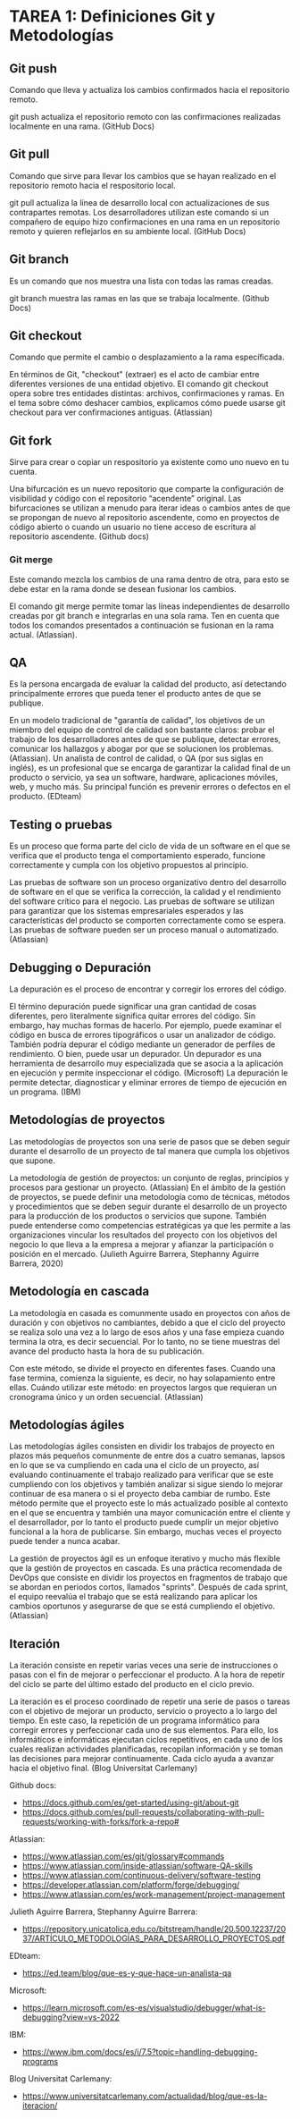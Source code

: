 # TAREA 1: Definiciones Git y Metodologías
## Git push
Comando que lleva y actualiza los cambios confirmados hacia el repositorio remoto.

git push actualiza el repositorio remoto con las confirmaciones realizadas localmente en una rama. (GitHub Docs)

## Git pull
Comando que sirve para llevar los cambios que se hayan realizado en el repositorio remoto hacia el respositorio local.

git pull actualiza la línea de desarrollo local con actualizaciones de sus contrapartes remotas. Los desarrolladores utilizan este comando si un compañero de equipo hizo confirmaciones en una rama en un repositorio remoto y quieren reflejarlos en su ambiente local. (GitHub Docs)

## Git branch
Es un comando que nos muestra una lista con todas las ramas creadas.

git branch muestra las ramas en las que se trabaja localmente. (Github Docs)

## Git checkout
Comando que permite el cambio o desplazamiento a la rama específicada.

En términos de Git, "checkout" (extraer) es el acto de cambiar entre diferentes versiones de una entidad objetivo. El comando git checkout opera sobre tres entidades distintas: archivos, confirmaciones y ramas. En el tema sobre cómo deshacer cambios, explicamos cómo puede usarse git checkout para ver confirmaciones antiguas. (Atlassian)

## Git fork
Sirve para crear o copiar un respositorio ya existente como uno nuevo en tu cuenta.

Una bifurcación es un nuevo repositorio que comparte la configuración de visibilidad y código con el repositorio “acendente” original. Las bifurcaciones se utilizan a menudo para iterar ideas o cambios antes de que se propongan de nuevo al repositorio ascendente, como en proyectos de código abierto o cuando un usuario no tiene acceso de escritura al repositorio ascendente. (Github docs)
### Git merge
Este comando mezcla los cambios de una rama dentro de otra, para esto se debe estar en la rama donde se desean fusionar los cambios.

El comando git merge permite tomar las líneas independientes de desarrollo creadas por git branch e integrarlas en una sola rama. Ten en cuenta que todos los comandos presentados a continuación se fusionan en la rama actual.  (Atlassian).

## QA
Es la persona encargada de evaluar la calidad del producto, así detectando principalmente errores que pueda tener el producto antes de que se publique.

En un modelo tradicional de "garantía de calidad", los objetivos de un miembro del equipo de control de calidad son bastante claros: probar el trabajo de los desarrolladores antes de que se publique, detectar errores, comunicar los hallazgos y abogar por que se solucionen los problemas. (Atlassian). Un analista de control de calidad, o QA (por sus siglas en inglés), es un profesional que se encarga de garantizar la calidad final de un producto o servicio, ya sea un software, hardware, aplicaciones móviles, web, y mucho más. Su principal función es prevenir errores o defectos en el producto. (EDteam)

## Testing o pruebas
Es un proceso que forma parte del ciclo de vida de un software en el que se verifica que el producto tenga el comportamiento esperado, funcione correctamente y cumpla con los objetivo propuestos al principio.

Las pruebas de software son un proceso organizativo dentro del desarrollo de software en el que se verifica la corrección, la calidad y el rendimiento del software crítico para el negocio. Las pruebas de software se utilizan para garantizar que los sistemas empresariales esperados y las características del producto se comporten correctamente como se espera. Las pruebas de software pueden ser un proceso manual o automatizado. (Atlassian)

## Debugging o Depuración
La depuración es el proceso de encontrar y corregir los errores del código.

El término depuración puede significar una gran cantidad de cosas diferentes, pero literalmente significa quitar errores del código. Sin embargo, hay muchas formas de hacerlo. Por ejemplo, puede examinar el código en busca de errores tipográficos o usar un analizador de código. También podría depurar el código mediante un generador de perfiles de rendimiento. O bien, puede usar un depurador. Un depurador es una herramienta de desarrollo muy especializada que se asocia a la aplicación en ejecución y permite inspeccionar el código. (Microsoft) La depuración le permite detectar, diagnosticar y eliminar errores de tiempo de ejecución en un programa. (IBM)


## Metodologías de proyectos
Las metodologías de proyectos son una serie de pasos que se deben seguir durante el desarrollo de un proyecto de tal manera que cumpla los objetivos que supone.

La metodología de gestión de proyectos: un conjunto de reglas, principios y procesos para gestionar un proyecto. (Atlassian) En el ámbito de la gestión de proyectos, se puede definir una metodología como de técnicas, métodos y procedimientos que se deben seguir durante el desarrollo de un proyecto para la producción de los productos o servicios que supone. También puede entenderse como competencias estratégicas ya que les permite a las organizaciones vincular los resultados del proyecto con los objetivos del negocio lo que lleva a la empresa a mejorar y afianzar la participación o posición en el mercado. (Julieth Aguirre Barrera, Stephanny Aguirre Barrera, 2020)

## Metodología en cascada
La metodología en casada es comunmente usado en proyectos con años de duración y con objetivos no cambiantes, debido a que el ciclo del proyecto se realiza solo una vez a lo largo de esos años y una fase empieza cuando termina la otra, es decir secuencial. Por lo tanto, no se tiene muestras del avance del producto hasta la hora de su publicación.

Con este método, se divide el proyecto en diferentes fases. Cuando una fase termina, comienza la siguiente, es decir, no hay solapamiento entre ellas. Cuándo utilizar este método: en proyectos largos que requieran un cronograma único y un orden secuencial. (Atlassian)

## Metodologías ágiles
Las metodologías ágiles consisten en dividir los trabajos de proyecto en plazos más pequeños comunmente de entre dos a cuatro semanas, lapsos en lo que se va cumpliendo en cada una el ciclo de un proyecto, así evaluando continuamente el trabajo realizado para verificar que se este cumpliendo con los objetivos y también analizar si sigue siendo lo mejorar continuar de esa manera o si el proyecto deba cambiar de rumbo. Este método permite que el proyecto este lo más actualizado posible al contexto en el que se encuentra y también una mayor comunicación entre el cliente y el desarrollador, por lo tanto el producto puede cumplir un mejor objetivo funcional a la hora de publicarse. Sin embargo, muchas veces el proyecto puede tender a nunca acabar.

La gestión de proyectos ágil es un enfoque iterativo y mucho más flexible que la gestión de proyectos en cascada. Es una práctica recomendada de DevOps que consiste en dividir los proyectos en fragmentos de trabajo que se abordan en periodos cortos, llamados "sprints". Después de cada sprint, el equipo reevalúa el trabajo que se está realizando para aplicar los cambios oportunos y asegurarse de que se está cumpliendo el objetivo. (Atlassian)

## Iteración
La iteración consiste en repetir varias veces una serie de instrucciones o pasas con el fin de mejorar o perfeccionar el producto. A la hora de repetir del ciclo se parte del último estado del producto en el ciclo previo.

La iteración es el proceso coordinado de repetir una serie de pasos o tareas con el objetivo de mejorar un producto, servicio o proyecto a lo largo del tiempo. En este caso, la repetición de un programa informático para corregir errores y perfeccionar cada uno de sus elementos. Para ello, los informáticos e informáticas ejecutan ciclos repetitivos, en cada uno de los cuales realizan actividades planificadas, recopilan información y se toman las decisiones para mejorar continuamente. Cada ciclo ayuda a avanzar hacia el objetivo final. (Blog Universitat Carlemany)

Github docs:
- https://docs.github.com/es/get-started/using-git/about-git
- https://docs.github.com/es/pull-requests/collaborating-with-pull-requests/working-with-forks/fork-a-repo#

Atlassian: 
- https://www.atlassian.com/es/git/glossary#commands
- https://www.atlassian.com/inside-atlassian/software-QA-skills
- https://www.atlassian.com/continuous-delivery/software-testing
- https://developer.atlassian.com/platform/forge/debugging/
- https://www.atlassian.com/es/work-management/project-management

Julieth Aguirre Barrera, Stephanny Aguirre Barrera:
- https://repository.unicatolica.edu.co/bitstream/handle/20.500.12237/2037/ARTÍCULO_METODOLOGÍAS_PARA_DESARROLLO_PROYECTOS.pdf

EDteam:
- https://ed.team/blog/que-es-y-que-hace-un-analista-qa

Microsoft:
- https://learn.microsoft.com/es-es/visualstudio/debugger/what-is-debugging?view=vs-2022

IBM:
- https://www.ibm.com/docs/es/i/7.5?topic=handling-debugging-programs

Blog Universitat Carlemany:
- https://www.universitatcarlemany.com/actualidad/blog/que-es-la-iteracion/
